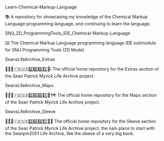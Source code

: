 
Learn-Chemical-Markup-Language

📚️ A repository for showcasing my knowledge of the Chemical Markup Language programming language, and continuing to learn the language. 

SNU_2D_ProgrammingTools_IDE_Chemical-Markup-Language

⌨️ The Chemical Markup Language programming language IDE submodule for SNU Programming Tools (2D Mode)

SeansLifeArchive_Extras

👨‍🦱️🏴󠁧󠁢󠁷󠁬󠁳󠁿️🇮🇪️🇺🇸️2️⃣️0️⃣️0️⃣️1️⃣️📂️ℹ️ The official home repository for the Extras section of the Sean Patrick Myrick Life Archive project.

SeansLifeArchive_Maps

👨‍🦱️🏴󠁧󠁢󠁷󠁬󠁳󠁿️🇮🇪️🇺🇸️2️⃣️0️⃣️0️⃣️1️⃣️📂️🗺️ The official home repository for the Maps section of the Sean Patrick Myrick Life Archive project.

SeansLifeArchive_Sleeve

👨‍🦱️🏴󠁧󠁢󠁷󠁬󠁳󠁿️🇮🇪️🇺🇸️2️⃣️0️⃣️0️⃣️1️⃣️📂️📔️ The official home repository for the Sleeve section of the Sean Patrick Myrick Life Archive project, the nain place to start with the Seanpm2001 Life Archive, like the sleeve of a very big book.

